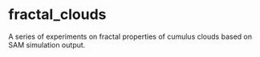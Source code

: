 # fractal_clouds

 A series of experiments on fractal properties of cumulus clouds based on SAM simulation output.